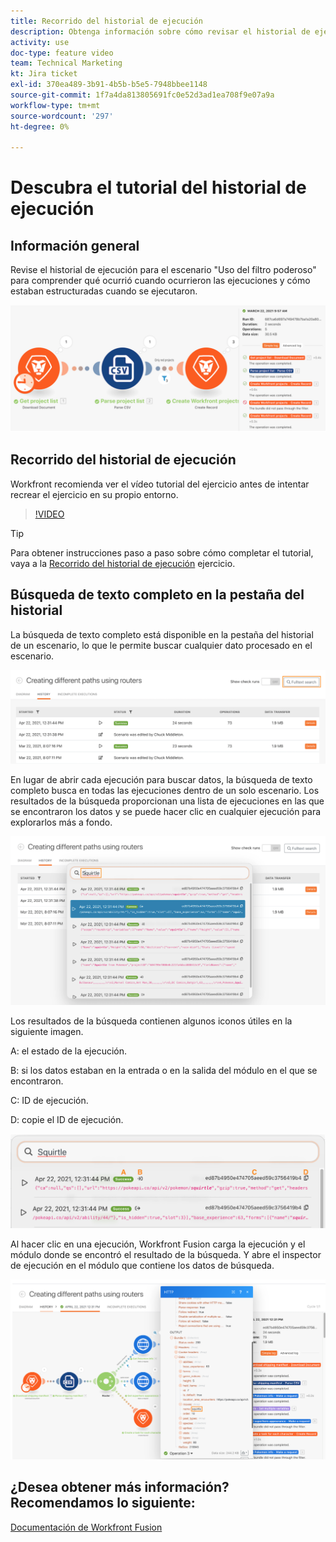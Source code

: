 ```yaml
---
title: Recorrido del historial de ejecución
description: Obtenga información sobre cómo revisar el historial de ejecución de un escenario para comprender lo que ha sucedido cuando [!DNL Adobe Workfront Fusion].
activity: use
doc-type: feature video
team: Technical Marketing
kt: Jira ticket
exl-id: 370ea489-3b91-4b5b-b5e5-7948bbee1148
source-git-commit: 1f7a4da813805691fc0e52d3ad1ea708f9e07a9a
workflow-type: tm+mt
source-wordcount: '297'
ht-degree: 0%

---
```


# Descubra el tutorial del historial de ejecución

## Información general

Revise el historial de ejecución para el escenario &quot;Uso del filtro poderoso&quot; para comprender qué ocurrió cuando ocurrieron las ejecuciones y cómo estaban estructuradas cuando se ejecutaron.

![Imagen del historial de ejecución en un escenario de fusión](assets/execution-history-and-scheduling-1.png)

## Recorrido del historial de ejecución

Workfront recomienda ver el vídeo tutorial del ejercicio antes de intentar recrear el ejercicio en su propio entorno.

>[!VIDEO](https://video.tv.adobe.com/v/335283/?quality=12)

>[!TIP]
>
>Para obtener instrucciones paso a paso sobre cómo completar el tutorial, vaya a la [Recorrido del historial de ejecución](https://experienceleague.adobe.com/docs/workfront-learn/tutorials-workfront/fusion/exercises/execution-history.html?lang=en) ejercicio.

## Búsqueda de texto completo en la pestaña del historial

La búsqueda de texto completo está disponible en la pestaña del historial de un escenario, lo que le permite buscar cualquier dato procesado en el escenario.

![Imagen de búsqueda del historial de ejecución](assets/execution-history-and-scheduling-2.png)

En lugar de abrir cada ejecución para buscar datos, la búsqueda de texto completo busca en todas las ejecuciones dentro de un solo escenario. Los resultados de la búsqueda proporcionan una lista de ejecuciones en las que se encontraron los datos y se puede hacer clic en cualquier ejecución para explorarlos más a fondo.

![Imagen de una búsqueda del historial de ejecución](assets/execution-history-and-scheduling-3.png)

Los resultados de la búsqueda contienen algunos iconos útiles en la siguiente imagen.

A: el estado de la ejecución.

B: si los datos estaban en la entrada o en la salida del módulo en el que se encontraron.

C: ID de ejecución.

D: copie el ID de ejecución.

![Imagen de los resultados de búsqueda del historial de ejecución](assets/execution-history-and-scheduling-4.png)

Al hacer clic en una ejecución, Workfront Fusion carga la ejecución y el módulo donde se encontró el resultado de la búsqueda. Y abre el inspector de ejecución en el módulo que contiene los datos de búsqueda.

![Una imagen de un historial de ejecución vincula](assets/execution-history-and-scheduling-5.png)


## ¿Desea obtener más información? Recomendamos lo siguiente:

[Documentación de Workfront Fusion](https://experienceleague.adobe.com/docs/workfront/using/adobe-workfront-fusion/workfront-fusion-2.html?lang=en)
